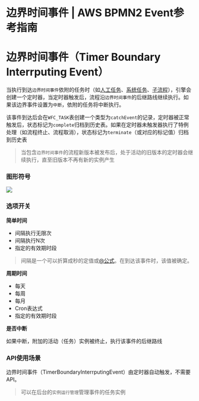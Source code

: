 # 边界时间事件 | AWS BPMN2 Event参考指南

# 边界时间事件（Timer Boundary Interrputing Event）

当执行到达`边界时间事件`依附的任务时（如[人工任务](<https://docs.awspaas.com/reference-guide/aws-paas-process-activity-reference-guide/user_task/README.html>)、[系统任务](<https://docs.awspaas.com/reference-guide/aws-paas-process-activity-reference-guide/service_task/README.html>)、[子流程](<https://docs.awspaas.com/reference-guide/aws-paas-process-activity-reference-guide/call_activity/README.html>)），引擎会创建一个定时器，当定时器触发后，流程沿`边界时间事件`的后继路线继续执行。如果该边界事件设置为`中断`，依附的任务将中断执行。

该事件到达后会在`WFC_TASK`表创建一个类型为`catchEvent`的记录，定时器被正常触发后，状态标记为`complete`归档到历史表。如果在定时器未触发器执行了特例处理（如流程终止、流程取消），状态标记为`terminate`（或对应的标记值）归档到历史表

> 当包含`边界时间事件`的流程新版本被发布后，处于活动的旧版本的定时器会继续执行，直至旧版本不再有新的实例产生

### 图形符号

![](https://docs.awspaas.com/reference-guide/aws-paas-process-event-reference-guide/boundaryevents/11.png)

### 选项开关

**简单时间**

  * 间隔执行无限次
  * 间隔执行N次
  * 指定的有效期时段

> 间隔是一个可以折算成秒的定值或[@公式](<https://docs.awspaas.com/reference-guide/aws-paas-at-reference-guide/index.html>)。在到达该事件时，该值被确定。

**周期时间**

  * 每天
  * 每周
  * 每月
  * Cron表达式
  * 指定的有效期时段

**是否中断**

如果中断，附加的活动（任务）实例被终止，执行该事件的后继路线

### API使用场景

边界时间事件（TimerBoundaryInterrputingEvent）由定时器自动触发，不需要API。

> 可以在后台的`实例运行管理`管理事件的任务实例